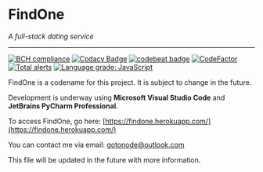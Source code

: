 # FindOne

*A full-stack dating service*

___

[![BCH compliance](https://bettercodehub.com/edge/badge/gotonode/findone?branch=master)](https://bettercodehub.com/) [![Codacy Badge](https://api.codacy.com/project/badge/Grade/792cf60ab72b44c49662740cc64595f5)](https://www.codacy.com/app/talvrik/findone?utm_source=github.com&amp;utm_medium=referral&amp;utm_content=gotonode/findone&amp;utm_campaign=Badge_Grade) [![codebeat badge](https://codebeat.co/badges/cc61b5de-a9fa-41a2-acfb-dd71e9246140)](https://codebeat.co/projects/github-com-gotonode-findone-master) [![CodeFactor](https://www.codefactor.io/repository/github/gotonode/findone/badge)](https://www.codefactor.io/repository/github/gotonode/findone) [![Total alerts](https://img.shields.io/lgtm/alerts/g/gotonode/findone.svg?logo=lgtm&logoWidth=18)](https://lgtm.com/projects/g/gotonode/findone/alerts/) [![Language grade: JavaScript](https://img.shields.io/lgtm/grade/javascript/g/gotonode/findone.svg?logo=lgtm&logoWidth=18)](https://lgtm.com/projects/g/gotonode/findone/context:javascript)

FindOne is a codename for this project. It is subject to change in the future.

Development is underway using **Microsoft Visual Studio Code** and **JetBrains PyCharm Professional**.

To access FindOne, go here: [https://findone.herokuapp.com/](https://findone.herokuapp.com/)

You can contact me via email: [gotonode@outlook.com](gotonode@outlook.com)

This file will be updated in the future with more information.
